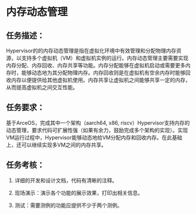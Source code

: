 # 内存动态管理

## 任务描述：

Hypervisor的的内存动态管理是指在虚拟化环境中有效管理和分配物理内存资源，以支持多个虚拟机（VM）和虚拟机实例的运行。内存动态管理主要需要实现内存分配、内存回收、内存共享等功能。内存分配能够在虚拟机启动或需要更多内存时，能够动态地为其分配物理内存。内存回收则是在虚拟机有空余内存时能够回收内存以便提供给其他虚拟机使用。内存共享让虚拟机之间能够共享一定的内存，从而提高虚拟机之间交互性能。

## 任务要求：

基于ArceOS，完成其中一个架构（aarch64, x86, riscv）Hypervisor支持内存的动态管理，要求代码可扩展性强（如果有余力，鼓励完成多个架构的实现）。实现VM运行过程中，Hypervisor能够动态地给VM分配内存和回收内存。在此基础上，还可以继续实现多VM之间的内存共享。

## 任务考核：

1. 详细的开发和设计文档，代码有清晰的注释。

2. 现场演示：演示各个功能的展示效果，打印出相关信息。

3. 测试：需要测例的功能应提供不少于两个测例。
